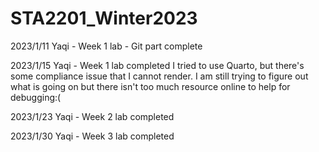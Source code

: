 # STA2201_Winter2023

2023/1/11
Yaqi - Week 1 lab - Git part complete

2023/1/15
Yaqi - Week 1 lab completed
I tried to use Quarto, but there's some compliance issue that I cannot render. I am still trying to figure out what is going on but there isn't too much resource online to help for debugging:(

2023/1/23
Yaqi - Week 2 lab completed

2023/1/30
Yaqi - Week 3 lab completed



